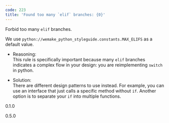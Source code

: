```yaml
---
code: 223
title: 'Found too many `elif` branches: {0}'
---
```


Forbid too many `elif` branches.

We use `python://wemake_python_styleguide.constants.MAX_ELIFS` as a
default value.

  - Reasoning:  
    This rule is specifically important because many `elif` branches
    indicates a complex flow in your design: you are reimplementing
    `switch` in python.

  - Solution:  
    There are different design patterns to use instead. For example, you
    can use an interface that just calls a specific method without `if`.
    Another option is to separate your `if` into multiple functions.

<div class="versionadded">

0.1.0

</div>

<div class="versionchanged">

0.5.0

</div>